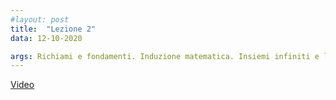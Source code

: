 ```yaml
---
#layout: post
title:  "Lezione 2"
data: 12-10-2020

args: Richiami e fondamenti. Induzione matematica. Insiemi infiniti e loro cardinalità. Diagonalizzazione.
---
```


[Video](https://web.microsoftstream.com/video/ede9eb4d-d4a3-43c0-9056-6a532891d728)
